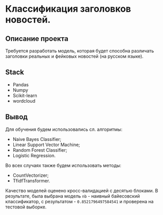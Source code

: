 # Классификация заголовков новостей.

## Описание проекта
Требуется разработать модель, которая будет способна различать заголовки реальных и фейковых новостей (на русском языке).


## Stack
- Pandas
- Numpy
- Scikit-learn 
- wordcloud

## Вывод

Для обучения будем использовались сл. алгоритмы:

- Naive Bayes Classifier;
- Linear Support Vector Machine;
- Random Forest Classifier;
- Logistic Regression.

Во всех случаях также будем использовать методы:
- CountVectorizer;
- TfidfTransformer. 

Качество моделей оценено кросс-валидацией с десятью блоками. В результате, была выбрана модель `nb` - наивный байесовский классификатор, с результатом - `0.8521796497584541` и проверена на тестовой выборке.
